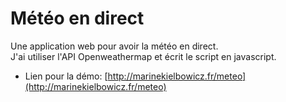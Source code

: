 # Météo en direct

Une application web pour avoir la météo en direct.  
J'ai utiliser l'API Openweathermap et écrit le script en javascript.  

* Lien pour la démo: [http://marinekielbowicz.fr/meteo](http://marinekielbowicz.fr/meteo)

